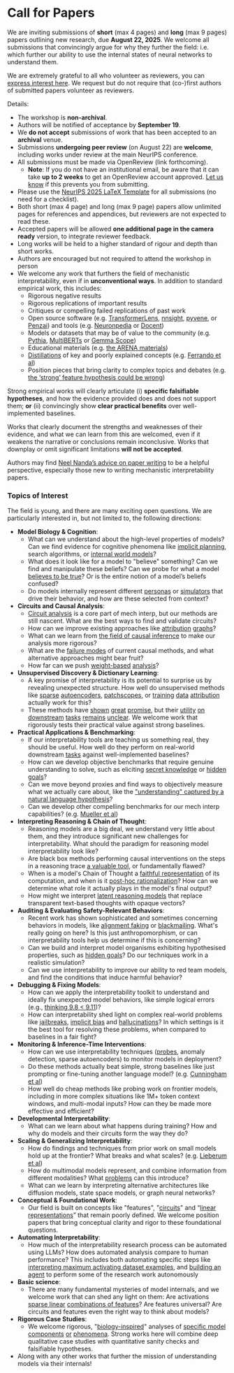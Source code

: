 # Call for Papers
We are inviting submissions of **short** (max 4 pages) and **long** (max 9 pages) papers outlining new research, due **August 22, 2025**. We welcome all submissions that convincingly argue for why they further the field: i.e. which further our ability to use the internal states of neural networks to understand them. 

We are extremely grateful to all who volunteer as reviewers, you can [express interest here](https://www.google.com/url?q=https://docs.google.com/forms/d/e/1FAIpQLSdiw1SJllzoTz_nqzDTzTOGb9DV3W_truQyh-WvYj_QGIi7Mg/viewform?usp%3Ddialog&sa=D&source=editors&ust=1752736257551091&usg=AOvVaw1NyqsujsemvvaGtGkJfEXP). We request but do not require that (co-)first authors of submitted papers volunteer as reviewers. 

Details: 
* The workshop is **non-archival**.
* Authors will be notified of acceptance by **September 19**.
* We **do not accept** submissions of work that has been accepted to an **archival** venue.
* Submissions **undergoing peer review** (on August 22) are **welcome**, including works under review at the main NeurIPS conference.
* All submissions must be made via OpenReview (link forthcoming).
  * **Note**: If you do not have an institutional email, be aware that it can take **up to 2 weeks** to get an OpenReview account approved. [Let us know](mailto:neurips2025@mechinterpworkshop.com) if this prevents you from submitting.
* Please use the [NeurIPS 2025 LaTeX Template](https://www.google.com/url?q=https://media.neurips.cc/Conferences/NeurIPS2025/Styles.zip&sa=D&source=editors&ust=1752736257553095&usg=AOvVaw2rHiMn6KVrHe7f1Jpo-k-f) for all submissions (no need for a checklist).
* Both short (max 4 page) and long (max 9 page) papers allow unlimited pages for references and appendices, but reviewers are not expected to read these.
* Accepted papers will be allowed **one additional page in the camera ready** version, to integrate reviewer feedback.
* Long works will be held to a higher standard of rigour and depth than short works.
* Authors are encouraged but not required to attend the workshop in person
* We welcome any work that furthers the field of mechanistic interpretability, even if in **unconventional ways**. In addition to standard empirical work, this includes:
  * Rigorous negative results
  * Rigorous replications of important results
  * Critiques or compelling failed replications of past work
  * Open source software (e.g. [TransformerLens](https://www.google.com/url?q=https://github.com/neelnanda-io/TransformerLens&sa=D&source=editors&ust=1752736257554832&usg=AOvVaw217-qvRyi8T6H5bKUPgYQN), [nnsight](https://www.google.com/url?q=https://github.com/ndif-team/nnsight&sa=D&source=editors&ust=1752736257554943&usg=AOvVaw3s_mroabRirKOtmuYATiBA), [pyvene](https://www.google.com/url?q=https://github.com/stanfordnlp/pyvene/tree/main/pyvene/models/mlp&sa=D&source=editors&ust=1752736257555065&usg=AOvVaw3zGWs0lR6IgU9lPYWdNCfR), or [Penzai](https://www.google.com/url?q=https://github.com/google-deepmind/penzai&sa=D&source=editors&ust=1752736257555183&usg=AOvVaw365PZRH25v0l1kMNa9gC8Z)) and tools (e.g. [Neuronpedia](https://www.google.com/url?q=http://neuronpedia.org&sa=D&source=editors&ust=1752736257555304&usg=AOvVaw3evyS9Ii3whZb1-c73IgfH) or [Docent](https://www.google.com/url?q=https://transluce.org/introducing-docent&sa=D&source=editors&ust=1752736257555426&usg=AOvVaw1UOwA1wctDIWcmVJj5f7ni))
  * Models or datasets that may be of value to the community (e.g. [Pythia](https://www.google.com/url?q=https://arxiv.org/abs/2304.01373&sa=D&source=editors&ust=1752736257555658&usg=AOvVaw1cj3MLqdOljR5_l1bcXJBF), [MultiBERTs](https://www.google.com/url?q=https://arxiv.org/abs/2106.16163&sa=D&source=editors&ust=1752736257555756&usg=AOvVaw3N3rEXrQXe1phVY7QdpS_4) or [Gemma Scope](https://www.google.com/url?q=https://arxiv.org/abs/2408.05147&sa=D&source=editors&ust=1752736257555853&usg=AOvVaw0b6799pyRwa-xPvRqQsQYc))
  * Educational materials (e.g. [the ARENA materials](https://www.google.com/url?q=https://arena3-chapter1-transformer-interp.streamlit.app/&sa=D&source=editors&ust=1752736257556069&usg=AOvVaw2-HJ_yOQjsi_WofURV9WEN))
  * [Distillations](https://www.google.com/url?q=https://distill.pub/2017/research-debt/&sa=D&source=editors&ust=1752736257556204&usg=AOvVaw0rQaSiJauM3ze2tw3iOpLI) of key and poorly explained concepts (e.g. [Ferrando et al](https://www.google.com/url?q=https://arxiv.org/abs/2405.00208&sa=D&source=editors&ust=1752736257556441&usg=AOvVaw2Jvi57PBRBpsxfTZ190U4o))
  * Position pieces that bring clarity to complex topics and debates (e.g. [the ‘strong’ feature hypothesis could be wrong](https://www.google.com/url?q=https://www.alignmentforum.org/posts/tojtPCCRpKLSHBdpn/the-strong-feature-hypothesis-could-be-wrong&sa=D&source=editors&ust=1752736257556797&usg=AOvVaw2WRtzRAq4AbwsL-JHlFHWT))

Strong empirical works will clearly articulate (i) **specific falsifiable hypotheses**, and how the evidence provided does and does not support them; **or** (ii) convincingly show **clear practical benefits** over well-implemented baselines. 

Works that clearly document the strengths and weaknesses of their evidence, and what we can learn from this are welcomed, even if it weakens the narrative or conclusions remain inconclusive. Works that downplay or omit significant limitations **will not be accepted**. 

Authors may find [Neel Nanda’s advice on paper writing](https://www.google.com/url?q=https://www.alignmentforum.org/posts/eJGptPbbFPZGLpjsp/highly-opinionated-advice-on-how-to-write-ml-papers&sa=D&source=editors&ust=1752736257558148&usg=AOvVaw0PFjAGIcDeZHIWfGyQcTNs) to be a helpful perspective, especially those new to writing mechanistic interpretability papers. 
### Topics of Interest
The field is young, and there are many exciting open questions. We are particularly interested in, but not limited to, the following directions: 
* **Model Biology & Cognition**:
  * What can we understand about the high-level properties of models? Can we find evidence for cognitive phenomena like [implicit planning](https://www.google.com/url?q=https://transformer-circuits.pub/2025/attribution-graphs/biology.html%23dives-poems&sa=D&source=editors&ust=1752736257559106&usg=AOvVaw3dIgTRqUgH2tPxzTBRsQvd), search algorithms, or [internal world models](https://www.google.com/url?q=https://arxiv.org/abs/2210.13382&sa=D&source=editors&ust=1752736257559257&usg=AOvVaw2pw5NpcKKoLyf2CQvyWKnv)?
  * What does it look like for a model to "believe" something? Can we find and manipulate these beliefs? Can we probe for what a model [believes to be true](https://www.google.com/url?q=https://arxiv.org/abs/2310.06824&sa=D&source=editors&ust=1752736257559590&usg=AOvVaw1LGkFunvjFIGmTArJZl5Qa)? Or is the entire notion of a model’s beliefs confused?
  * Do models internally represent different [personas](https://www.google.com/url?q=https://arxiv.org/abs/2406.12094&sa=D&source=editors&ust=1752736257559908&usg=AOvVaw1vlPXsozoM_q4mHrZh63hz) or [simulators](https://www.google.com/url?q=https://www.nature.com/articles/s41586-023-06647-8&sa=D&source=editors&ust=1752736257560024&usg=AOvVaw0aNgLuJNUKfyBn8g1ePmvS) that drive their behavior, and how are these selected from context?
* **Circuits and Causal Analysis**:
  * [Circuit analysis](https://www.google.com/url?q=https://distill.pub/2020/circuits/zoom-in/&sa=D&source=editors&ust=1752736257560365&usg=AOvVaw0BMtH2j0Fd2YG3ZfOpyI7o) is a core part of mech interp, but our methods are still nascent. What are the best ways to find and validate circuits?
  * How can we improve existing approaches like [attribution](https://www.google.com/url?q=https://arxiv.org/abs/2406.11944&sa=D&source=editors&ust=1752736257560732&usg=AOvVaw2MOo3nzpqOJ9Z5i6LUEnKN) [graphs](https://www.google.com/url?q=https://transformer-circuits.pub/2025/attribution-graphs/methods.html&sa=D&source=editors&ust=1752736257560839&usg=AOvVaw0iAh6UWVI3JLE9BRRFZSA2)?
  * What can we learn from [the field of causal inference](https://www.google.com/url?q=https://arxiv.org/abs/2407.04690&sa=D&source=editors&ust=1752736257561067&usg=AOvVaw1DApAbN76ic_R7OFDcXOEZ) to make our analysis more rigorous?
  * What are the [failure modes](https://www.google.com/url?q=https://arxiv.org/abs/2307.15771&sa=D&source=editors&ust=1752736257561265&usg=AOvVaw0Iaw7Lu0k2Dy_fTdc7w_XF) of current causal methods, and what alternative approaches might bear fruit?
  * How far can we push [weight-based](https://www.google.com/url?q=https://arxiv.org/abs/2301.05217&sa=D&source=editors&ust=1752736257561529&usg=AOvVaw0g52qI_hkIhAAmgQm4_yil) [analysis](https://www.google.com/url?q=https://arxiv.org/abs/2410.08417&sa=D&source=editors&ust=1752736257561611&usg=AOvVaw3ZFqB5Hazng6gtBfDj9Cgi)?
* **Unsupervised Discovery & Dictionary Learning**:
  * A key promise of interpretability is its potential to surprise us by revealing unexpected structure. How well do unsupervised methods like [sparse](https://www.google.com/url?q=https://arxiv.org/abs/2103.15949&sa=D&source=editors&ust=1752736257562113&usg=AOvVaw0NDyEFVwhPaQOUVUP9fPCT) [autoencoders](https://www.google.com/url?q=https://transformer-circuits.pub/2023/monosemantic-features&sa=D&source=editors&ust=1752736257562228&usg=AOvVaw1y4Fy0EWYRDdJRBliLKVBl), [patch](https://www.google.com/url?q=https://arxiv.org/abs/2401.06102&sa=D&source=editors&ust=1752736257562313&usg=AOvVaw1l3ozc4PL--ECbQGqTAltX)[scopes](https://www.google.com/url?q=https://arxiv.org/abs/2403.10949v2&sa=D&source=editors&ust=1752736257562374&usg=AOvVaw0irskbvmQ5Uv8V8qtHaWOu), or [training](https://www.google.com/url?q=https://proceedings.mlr.press/v70/koh17a?ref%3Dhttps://githubhelp.com&sa=D&source=editors&ust=1752736257562493&usg=AOvVaw3qiZBNaTnFkXmP4gtlCyqI) [data](https://www.google.com/url?q=https://arxiv.org/abs/2308.03296&sa=D&source=editors&ust=1752736257562576&usg=AOvVaw0N7ZYPFNRrAUJzUsrZtTnB) [attribution](https://www.google.com/url?q=https://arxiv.org/abs/2205.11482&sa=D&source=editors&ust=1752736257562665&usg=AOvVaw0pfb0XX-LokYYUyItDTWKW) actually work for this?
  * These methods have [shown](https://www.google.com/url?q=https://transformer-circuits.pub/2024/scaling-monosemanticity/index.html&sa=D&source=editors&ust=1752736257562879&usg=AOvVaw1_APGtgp-smzS0V6kUkDXU) [great](https://www.google.com/url?q=https://transformer-circuits.pub/2025/attribution-graphs/biology.html&sa=D&source=editors&ust=1752736257562983&usg=AOvVaw2Ws6y3jIMTsin6hglB9DiT) [promise](https://www.google.com/url?q=https://arxiv.org/abs/2503.10965&sa=D&source=editors&ust=1752736257563067&usg=AOvVaw3XPU22RaWf7dCYWjChSap4), but their [utility](https://www.google.com/url?q=https://arxiv.org/abs/2502.16681&sa=D&source=editors&ust=1752736257563204&usg=AOvVaw36a994JRWDr12H5-X1-mX_) [on](https://www.google.com/url?q=https://www.tilderesearch.com/blog/sieve&sa=D&source=editors&ust=1752736257563286&usg=AOvVaw007evvypZyxVc65RiQDbEs) [downstream](https://www.google.com/url?q=https://arxiv.org/abs/2501.17148&sa=D&source=editors&ust=1752736257563374&usg=AOvVaw2rKvl2qxy_h-Z1CiFaV-wL) [tasks](https://www.google.com/url?q=https://transformer-circuits.pub/2024/features-as-classifiers/index.html&sa=D&source=editors&ust=1752736257563482&usg=AOvVaw1R-Wcfn6OnAdeL7p0dlzZy) [remains](https://www.google.com/url?q=https://arxiv.org/abs/2502.04382&sa=D&source=editors&ust=1752736257563564&usg=AOvVaw1Srsykjn5xBDwT9ghOVI6l) [unclear](https://www.google.com/url?q=https://www.alignmentforum.org/posts/4uXCAJNuPKtKBsi28/negative-results-for-saes-on-downstream-tasks&sa=D&source=editors&ust=1752736257563738&usg=AOvVaw33AZlEo3rX39t6edVoR-Bg). We welcome work that rigorously tests their practical value against strong baselines.
* **Practical Applications & Benchmarking**:
  * If our interpretability tools are teaching us something real, they should be useful. How well do they perform on real-world downstream [tasks](https://www.google.com/url?q=https://www.lesswrong.com/posts/wGRnzCFcowRCrpX4Y/downstream-applications-as-validation-of-interpretability&sa=D&source=editors&ust=1752736257564387&usg=AOvVaw0JYkg8EHIrwjvHszgPa8iD) against well-implemented baselines?
  * How can we develop objective benchmarks that require genuine understanding to solve, such as eliciting [secret knowledge](https://www.google.com/url?q=https://arxiv.org/abs/2505.14352&sa=D&source=editors&ust=1752736257564729&usg=AOvVaw0n4L7wQNgWswhDferDPOwH) or [hidden goals](https://www.google.com/url?q=https://arxiv.org/abs/2503.10965&sa=D&source=editors&ust=1752736257564837&usg=AOvVaw3SOPagIXkibFW3U_jrokUK)?
  * Can we move beyond proxies and find ways to objectively measure what we actually care about, like the ["understanding" captured by a natural language hypothesis](https://www.google.com/url?q=https://arxiv.org/abs/2502.04382&sa=D&source=editors&ust=1752736257565181&usg=AOvVaw0_koHd8BGfYwvVQ_J2vjmC)?
  * Can we develop other compelling benchmarks for our mech interp capabilities? (e.g. [Mueller et al](https://www.google.com/url?q=https://arxiv.org/abs/2504.13151&sa=D&source=editors&ust=1752736257565428&usg=AOvVaw0HbMD83l23YprjFeoF-dQ3))
* **Interpreting Reasoning & Chain of Thought**:
  * Reasoning models are a big deal, we understand very little about them, and they introduce significant new challenges for interpretability. What should the paradigm for reasoning model interpretability look like?
  * Are black box methods performing causal interventions on the steps in a reasoning trace [a valuable tool](https://www.google.com/url?q=https://arxiv.org/abs/2506.19143&sa=D&source=editors&ust=1752736257566160&usg=AOvVaw0yyvQAtgVxoDJfKklEc8-f), or fundamentally flawed?
  * When is a model's Chain of Thought a [faithful representation](https://www.google.com/url?q=https://arxiv.org/abs/2305.04388&sa=D&source=editors&ust=1752736257566398&usg=AOvVaw1vGBva_e9MGf4fBzagh-UB) of its computation, and when is it [post-hoc rationalization](https://www.google.com/url?q=https://arxiv.org/abs/2503.08679&sa=D&source=editors&ust=1752736257566575&usg=AOvVaw2yY0uAAc-v9uqCA6YXRmbd)? How can we determine what role it actually plays in the model's final output?
  * How might we interpret [latent reasoning models](https://www.google.com/url?q=https://arxiv.org/abs/2412.06769&sa=D&source=editors&ust=1752736257566878&usg=AOvVaw3j4OpUyYdg-_qiywMiZUCg) that replace transparent text-based thoughts with opaque vectors?
* **Auditing & Evaluating Safety-Relevant Behaviors**:
  * Recent work has shown sophisticated and sometimes concerning behaviors in models, like [alignment faking](https://www.google.com/url?q=https://arxiv.org/abs/2412.14093&sa=D&source=editors&ust=1752736257567387&usg=AOvVaw0xckK_I8lD9CMLsQJxFBty) or [blackmailing](https://www.google.com/url?q=https://www.anthropic.com/research/agentic-misalignment&sa=D&source=editors&ust=1752736257567502&usg=AOvVaw3joBVUrwyrPogam8xvpXkg). What's really going on here? Is this just anthropomorphism, or can interpretability tools help us determine if this is concerning?
  * Can we build and interpret model organisms exhibiting hypothesised properties, such as [hidden goals](https://www.google.com/url?q=https://arxiv.org/abs/2503.10965&sa=D&source=editors&ust=1752736257567953&usg=AOvVaw0cpkYX5LU7GxXB0VblyEYa)? Do our techniques work in a realistic simulation?
  * Can we use interpretability to improve our ability to red team models, and find the conditions that induce harmful behavior?
* **Debugging & Fixing Models**:
  * How can we apply the interpretability toolkit to understand and ideally fix unexpected model behaviors, like simple logical errors (e.g., [thinking 9.8 < 9.11](https://www.google.com/url?q=https://transluce.org/observability-interface&sa=D&source=editors&ust=1752736257568750&usg=AOvVaw3W_JHzWMZT6isVruVTdS1Q))?
  * How can interpretability shed light on complex real-world problems like [jailbreaks](https://www.google.com/url?q=https://transformer-circuits.pub/2025/attribution-graphs/biology.html%23dives-jailbreak&sa=D&source=editors&ust=1752736257569033&usg=AOvVaw3KYT50oflzlq544peCbx6N), [implicit bias](https://www.google.com/url?q=https://arxiv.org/abs/2506.10922&sa=D&source=editors&ust=1752736257569148&usg=AOvVaw2T8ef6G352RfkamrSN6gLK) and [hallucinations](https://www.google.com/url?q=https://arxiv.org/abs/2411.14257&sa=D&source=editors&ust=1752736257569254&usg=AOvVaw3WUukWS7IJ6MSKPNosZaX1)? In which settings is it the best tool for resolving these problems, when compared to baselines in a fair fight?
* **Monitoring & Inference-Time Interventions**:
  * How can we use interpretability techniques ([probes](https://www.google.com/url?q=https://arxiv.org/abs/2102.12452&sa=D&source=editors&ust=1752736257569756&usg=AOvVaw3EhABOMsG43CkAxQPoI7_E), anomaly detection, sparse autoencoders) to monitor models in deployment?
  * Do these methods actually beat simple, strong baselines like just prompting or fine-tuning another language model? (e.g. [Cunningham et al](https://www.google.com/url?q=https://alignment.anthropic.com/2025/cheap-monitors/&sa=D&source=editors&ust=1752736257570193&usg=AOvVaw0HVx3xuhKY9uZUg2FrHb7V))
  * How well do cheap methods like probing work on frontier models, including in more complex situations like 1M+ token context windows, and multi-modal inputs? How can they be made more effective and efficient?
* **Developmental Interpretability**:
  * What can we learn about what happens during training? How and why do models and their circuits form the way they do?
* **Scaling & Generalizing Interpretability**:
  * How do findings and techniques from prior work on small models hold up at the frontier? What breaks and what scales? (e.g. [Lieberum et al](https://www.google.com/url?q=https://arxiv.org/abs/2307.09458&sa=D&source=editors&ust=1752736257571417&usg=AOvVaw0l2ccOjmJBLIsKHJsqsaaq))
  * How do multimodal models represent, and combine information from different modalities? What [problems](https://www.google.com/url?q=https://openreview.net/pdf?id%3DVUhRdZp8ke&sa=D&source=editors&ust=1752736257571725&usg=AOvVaw2SpaxD4VmxqO_NHreGhxzn) can this introduce?
  * What can we learn by interpreting alternative architectures like diffusion models, state space models, or graph neural networks?
* **Conceptual & Foundational Work**:
  * Our field is built on concepts like "features", "[circuits](https://www.google.com/url?q=https://distill.pub/2020/circuits/zoom-in/&sa=D&source=editors&ust=1752736257572328&usg=AOvVaw0YGTNqYusrd7Uk70xMIfnX)" and “[linear representations](https://www.google.com/url?q=https://transformer-circuits.pub/2024/july-update/index.html%23linear-representations&sa=D&source=editors&ust=1752736257572485&usg=AOvVaw1XoOUpYSYWjbxh5aIY7ILX)” that remain poorly defined. We welcome position papers that bring conceptual clarity and rigor to these foundational questions.
* **Automating Interpretability**:
  * How much of the interpretability research process can be automated using LLMs? How does automated analysis compare to human performance? This includes both automating specific steps like [interpreting maximum activating dataset examples](https://www.google.com/url?q=https://openaipublic.blob.core.windows.net/neuron-explainer/paper/index.html&sa=D&source=editors&ust=1752736257573298&usg=AOvVaw3NR5j55pJyS3zRtWU0OBMn), and [building an agent](https://www.google.com/url?q=https://arxiv.org/abs/2404.14394&sa=D&source=editors&ust=1752736257573416&usg=AOvVaw2ldzBd81ao0CuNDP42EN2K) to perform some of the research work autonomously
* **Basic science**:
  * There are many fundamental mysteries of model internals, and we welcome work that can shed any light on them: Are activations [sparse linear](https://www.google.com/url?q=https://arxiv.org/abs/1601.03764&sa=D&source=editors&ust=1752736257573930&usg=AOvVaw1_JLmnw9L28e6UNpzeYXZi) [combinations of features](https://www.google.com/url?q=https://transformer-circuits.pub/2022/toy_model/index.html&sa=D&source=editors&ust=1752736257574068&usg=AOvVaw0SEYgoyyhjagdmX5ovko38)? Are features universal? Are circuits and features even the right way to think about models?
* **Rigorous Case Studies**:
  * We welcome rigorous, "[biology-inspired](https://www.google.com/url?q=https://distill.pub/2020/circuits/curve-circuits/&sa=D&source=editors&ust=1752736257574536&usg=AOvVaw1ze9RNnvXhZTMdMU012JWD)" analyses of [specific model](https://www.google.com/url?q=https://arxiv.org/abs/2310.04625&sa=D&source=editors&ust=1752736257574648&usg=AOvVaw0UAlr0LFHw4U_GZiylhQ5r) [components](https://www.google.com/url?q=https://transformer-circuits.pub/2024/scaling-monosemanticity/index.html&sa=D&source=editors&ust=1752736257574761&usg=AOvVaw37_PQjZ8KKFlWosXxmCt0-) [or](https://www.google.com/url?q=https://arxiv.org/abs/2305.01610&sa=D&source=editors&ust=1752736257574835&usg=AOvVaw2GbvZYh-AsbZTQbTyvnRyP) [phenomena](https://www.google.com/url?q=https://arxiv.org/abs/2306.09346&sa=D&source=editors&ust=1752736257574919&usg=AOvVaw0BGf6BzyEtQokUOOL7eQy_). Strong works here will combine deep qualitative case studies with quantitative sanity checks and falsifiable hypotheses.
* Along with any other works that further the mission of understanding models via their internals!